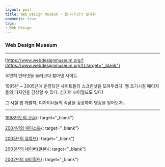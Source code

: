 ```yaml
---
layout: post
title: Web Design Museum - 웹 디자인의 발자취
comments: true
tags:
- Web Design
---
```




### Web Design Museum

---



[https://www.webdesignmuseum.org/](https://www.webdesignmuseum.org/){:target="_blank"}



우연히 인터넷을 둘러보다 찾아낸 사이트. 

1995년 ~ 2005년에 운영되던 사이트들의 스크린샷을 모아두었다. 웹 초기시절 페이지들의 디자인을 감상할 수 있다. 심지어 싸이월드도 있다!

그 시절 웹 개발자, 디자이너들의 작품을 감상하며 영감을 얻어보자...



---

[1998년도의 구글](https://www.webdesignmuseum.org/gallery/google-1998){: target="_blank"}

[2004년의 페이스북](https://www.webdesignmuseum.org/gallery/facebook-2004){: target="_blank"}

[2005년의 유튜브](https://www.webdesignmuseum.org/gallery/youtube-2005){: target="_blank"}

[2003년의 네이버(일본)](https://www.webdesignmuseum.org/gallery/naver-2003){: target="_blank"}

[2002년의 싸이월드](https://www.webdesignmuseum.org/gallery/cyworld-2002){: target="_blank"}

